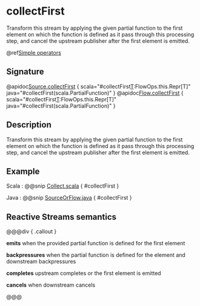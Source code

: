 # collectFirst

Transform this stream by applying the given partial function to the first element on which the function is defined as it pass through this processing step, and cancel the upstream publisher after the first element is emitted.

@ref[Simple operators](../index.md#simple-operators)

## Signature

@apidoc[Source.collectFirst](Source) { scala="#collectFirst[T](pf:PartialFunction[Out,T]):FlowOps.this.Repr[T]" java="#collectFirst(scala.PartialFunction)" }
@apidoc[Flow.collectFirst](Flow) { scala="#collectFirst[T](pf:PartialFunction[Out,T]):FlowOps.this.Repr[T]" java="#collectFirst(scala.PartialFunction)" }


## Description

Transform this stream by applying the given partial function to the first element on which the function is defined as 
it pass through this processing step, and cancel the upstream publisher after the first element is emitted.

## Example

Scala
:  @@snip [Collect.scala](/docs/src/test/scala/docs/stream/operators/sourceorflow/Collect.scala) { #collectFirst }

Java
:   @@snip [SourceOrFlow.java](/docs/src/test/java/jdocs/stream/operators/SourceOrFlow.java) { #collectFirst }

## Reactive Streams semantics

@@@div { .callout }

**emits** when the provided partial function is defined for the first element

**backpressures** when the partial function is defined for the element and downstream backpressures

**completes** upstream completes or the first element is emitted

**cancels** when downstream cancels

@@@
